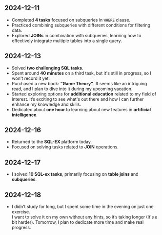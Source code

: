 ## 2024-12-11
- Completed **4 tasks** focused on subqueries in `WHERE` clause.
- Practiced combining subqueries with different conditions for filtering data.
- Explored **JOINs** in combination with subqueries, learning how to effectively integrate multiple tables into a single query.


## 2024-12-13
- Solved **two challenging SQL tasks**.
- Spent around **40 minutes** on a third task, but it's still in progress, so I won't record it yet.
- Purchased a new book: **"Game Theory"**. It seems like an intriguing read, and I plan to dive into it during my upcoming vacation.
- Started exploring options for **additional education** related to my field of interest. It’s exciting to see what's out there and how I can further enhance my knowledge and skills.
- Dedicated about **one hour** to learning about new features in **artificial intelligence**.


## 2024-12-16
- Returned to the **SQL-EX** platform today.
- Focused on solving tasks related to **JOIN** operations.


## 2024-12-17
- I solved **10 SQL-ex tasks**, primarily focusing on **table joins** and **subqueries**.


## 2024-12-18
- I didn’t study for long, but I spent some time in the evening on just one exercise.  
I want to solve it on my own without any hints, so it’s taking longer (It's a bit harder). Tomorrow, I plan to dedicate more time and make real progress.
